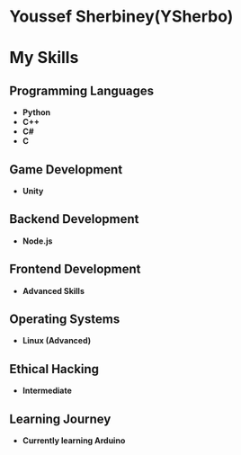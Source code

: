 
# Youssef Sherbiney(YSherbo)

# My Skills

## Programming Languages
- **Python**
- **C++**
- **C#**
- **C**

## Game Development
- **Unity**

## Backend Development
- **Node.js**

## Frontend Development
- **Advanced Skills**

## Operating Systems
- **Linux (Advanced)**

## Ethical Hacking
- **Intermediate**

## Learning Journey
- **Currently learning Arduino**
